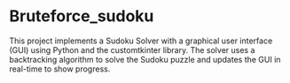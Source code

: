 # Bruteforce_sudoku
This project implements a Sudoku Solver with a graphical user interface (GUI) using Python and the customtkinter library. The solver uses a backtracking algorithm to solve the Sudoku puzzle and updates the GUI in real-time to show progress.
